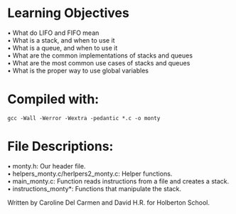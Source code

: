 # Learning Objectives  

• What do LIFO and FIFO mean  
• What is a stack, and when to use it  
• What is a queue, and when to use it  
• What are the common implementations of stacks and queues  
• What are the most common use cases of stacks and queues  
• What is the proper way to use global variables  

# Compiled with:  
```
gcc -Wall -Werror -Wextra -pedantic *.c -o monty
```
# File Descriptions:  
  
• monty.h: Our header file.  
• helpers_monty.c/herlpers2_monty.c: Helper functions.  
• main_monty.c: Function reads instructions from a file and creates a stack.  
• instructions_monty*: Functions that manipulate the stack.  

Written by Caroline Del Carmen and David H.R. for Holberton School.
